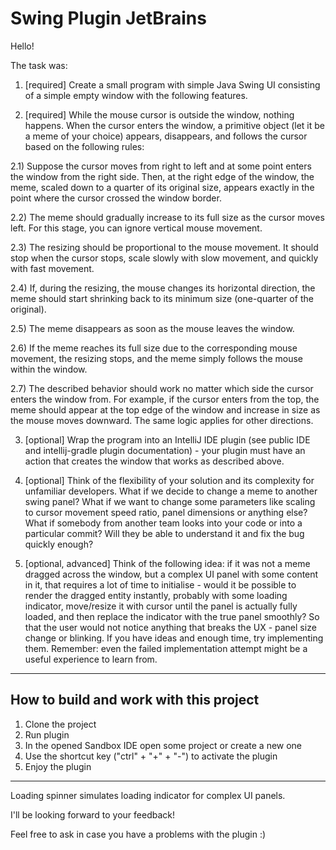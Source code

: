 # Swing Plugin JetBrains

Hello!

The task was: 

1) [required] Create a small program with simple Java Swing UI consisting of a simple empty window with the following features.

2) [required] While the mouse cursor is outside the window, nothing happens. When the cursor enters the window, a primitive object (let it be a meme of your choice) appears, disappears, and follows the cursor based on the following rules:

2.1) Suppose the cursor moves from right to left and at some point enters the window from the right side. Then, at the right edge of the window, the meme, scaled down to a quarter of its original size, appears exactly in the point where the cursor crossed the window border.

2.2) The meme should gradually increase to its full size as the cursor moves left. For this stage, you can ignore vertical mouse movement.

2.3) The resizing should be proportional to the mouse movement. It should stop when the cursor stops, scale slowly with slow movement, and quickly with fast movement.

2.4) If, during the resizing, the mouse changes its horizontal direction, the meme should start shrinking back to its minimum size (one-quarter of the original).

2.5) The meme disappears as soon as the mouse leaves the window.

2.6) If the meme reaches its full size due to the corresponding mouse movement, the resizing stops, and the meme simply follows the mouse within the window.

2.7) The described behavior should work no matter which side the cursor enters the window from. For example, if the cursor enters from the top, the meme should appear at the top edge of the window and increase in size as the mouse moves downward. The same logic applies for other directions.

3) [optional] Wrap the program into an IntelliJ IDE plugin (see public IDE and intellij-gradle plugin documentation) - your plugin must have an action that creates the window that works as described above.

4) [optional] Think of the flexibility of your solution and its complexity for unfamiliar developers. What if we decide to change a meme to another swing panel? What if we want to change some parameters like scaling to cursor movement speed ratio, panel dimensions or anything else? What if somebody from another team looks into your code or into a particular commit? Will they be able to understand it and fix the bug quickly enough?

5) [optional, advanced] Think of the following idea: if it was not a meme dragged across the window, but a complex UI panel with some content in it, that requires a lot of time to initialise - would it be possible to render the dragged entity instantly, probably with some loading indicator, move/resize it with cursor until the panel is actually fully loaded, and then replace the indicator with the true panel smoothly? So that the user would not notice anything that breaks the UX - panel size change or blinking. If you have ideas and enough time, try implementing them. Remember: even the failed implementation attempt might be a useful experience to learn from.

----------------------------------------------------
## How to build and work with this project

1. Clone the project
2. Run plugin
3. In the opened Sandbox IDE open some project or create a new one
4. Use the shortcut key ("ctrl" + "+" + "-") to activate the plugin
5. Enjoy the plugin

-----------------------------------------------------

Loading spinner simulates loading indicator for complex UI panels.

I'll be looking forward to your feedback!

Feel free to ask in case you have a problems with the plugin :)
